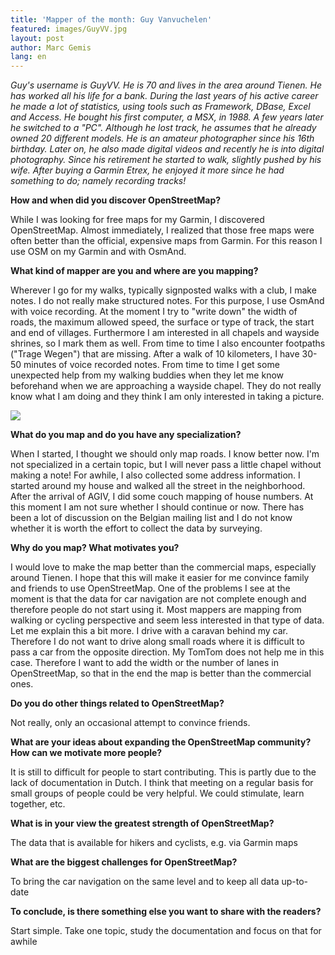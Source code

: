 ```yaml
---
title: 'Mapper of the month: Guy Vanvuchelen'
featured: images/GuyVV.jpg
layout: post
author: Marc Gemis
lang: en
---
```


_Guy's username is GuyVV. He is 70 and lives in the area around Tienen. He has worked all his life for a bank. During the last years of his active career he made a lot of statistics, using tools such as Framework, DBase, Excel and Access. He bought his first computer, a MSX, in 1988. A few years later he switched to a "PC". Although he lost track, he assumes that he already owned 20 different models. He is an amateur photographer since his 16th birthday. Later on, he also made digital videos and recently he is into digital photography. Since his retirement he started to walk, slightly pushed by his wife. After buying a Garmin Etrex, he enjoyed it more since he had something to do; namely recording tracks!_

**How and when did you discover OpenStreetMap?**

While I was looking for free maps for my Garmin, I discovered OpenStreetMap. Almost immediately, I realized that those free maps were often better than the official, expensive maps from Garmin. For this reason I use OSM on my Garmin and with OsmAnd.

**What kind of mapper are you and where are you mapping?**

Wherever I go for my walks, typically signposted walks with a club, I make notes. I do not really make structured notes. For this purpose, I use OsmAnd with voice recording. At the moment I try to "write down" the width of roads, the maximum allowed speed, the surface or type of track, the start and end of villages. Furthermore I am interested in all chapels and wayside shrines, so I mark them as well. From time to time I also encounter footpaths ("Trage Wegen") that are missing. After a walk of 10 kilometers, I have 30-50 minutes of voice recorded notes. From time to time I get some unexpected help from my walking buddies when they let me know beforehand when we are approaching a wayside chapel. They do not really know what I am doing and they think I am only interested in taking a picture.

<img src="{{ site.baseurl }}/assets/images/Kapelletje_GuyVV.png.png"/>

**What do you map and do you have any specialization?**

When I started, I thought we should only map roads. I know better now. I'm not specialized in a certain topic, but I will never pass a little chapel without making a note! For awhile, I also collected some address information. I started around my house and walked all the street in the neighborhood. After the arrival of AGIV, I did some couch mapping of house numbers. At this moment I am not sure whether I should continue or now. There has been a lot of discussion on the Belgian mailing list and I do not know whether it is worth the effort to collect the data by surveying.

**Why do you map? What motivates you?**

I would love to make the map better than the commercial maps, especially around Tienen. I hope that this will make it easier for me convince family and friends to use OpenStreetMap. One of the problems I see at the moment is that the data for car navigation are not complete enough and therefore people do not start using it. Most mappers are mapping from walking or cycling perspective and seem less interested in that type of data. Let me explain this a bit more. I drive with a caravan behind my car. Therefore I do not want to drive along small roads where it is difficult to pass a car from the opposite direction. My TomTom does not help me in this case. Therefore I want to add the width or the number of lanes in OpenStreetMap, so that in the end the map is better than the commercial ones.

**Do you do other things related to OpenStreetMap?**

Not really, only an occasional attempt to convince friends.

**What are your ideas about expanding the OpenStreetMap community? How can we motivate more people?**

It is still to difficult for people to start contributing. This is partly due to the lack of documentation in Dutch. I think that meeting on a regular basis for small groups of people could be very helpful. We could stimulate, learn together, etc.

**What is in your view the greatest strength of OpenStreetMap?**

The data that is available for hikers and cyclists, e.g. via Garmin maps

**What are the biggest challenges for OpenStreetMap?**

To bring the car navigation on the same level and to keep all data up-to-date

**To conclude, is there something else you want to share with the readers?**

Start simple. Take one topic, study the documentation and focus on that for awhile
